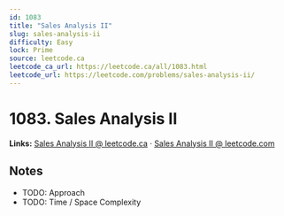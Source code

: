 ```yaml
--- 
id: 1083
title: "Sales Analysis II"
slug: sales-analysis-ii
difficulty: Easy
lock: Prime
source: leetcode.ca
leetcode_ca_url: https://leetcode.ca/all/1083.html
leetcode_url: https://leetcode.com/problems/sales-analysis-ii/
---
```


# 1083. Sales Analysis II

**Links:** [Sales Analysis II @ leetcode.ca](https://leetcode.ca/all/1083.html) · [Sales Analysis II @ leetcode.com](https://leetcode.com/problems/sales-analysis-ii/)

## Notes
- TODO: Approach
- TODO: Time / Space Complexity
